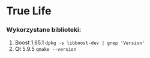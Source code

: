 # True Life

### Wykorzystane biblioteki:

1. Boost 1.65.1 `dpkg -s libboost-dev | grep 'Version'`
2. Qt 5.9.5 `qmake --version`